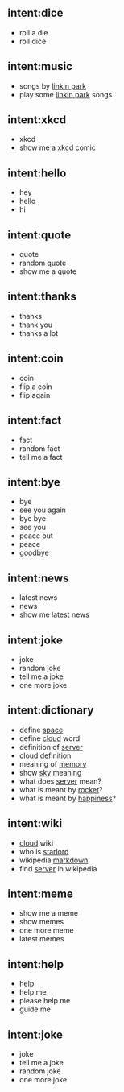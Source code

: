 ## intent:dice
- roll a die
- roll dice

## intent:music
- songs by [linkin park](song)
- play some [linkin park](song) songs

## intent:xkcd
- xkcd
- show me a xkcd comic

## intent:hello
- hey
- hello
- hi

## intent:quote
- quote
- random quote
- show me a quote

## intent:thanks
- thanks
- thank you
- thanks a lot

## intent:coin
- coin
- flip a coin
- flip again

## intent:fact
- fact
- random fact
- tell me a fact

## intent:bye
- bye
- see you again
- bye bye
- see you
- peace out
- peace
- goodbye

## intent:news
- latest news
- news
- show me latest news

## intent:joke
- joke
- random joke
- tell me a joke
- one more joke

## intent:dictionary
- define [space](word)
- define [cloud](word) word
- definition of [server](word)
- [cloud](word) definition
- meaning of [memory](word)
- show [sky](word) meaning
- what does [server](word) mean?
- what is meant by [rocket](word)?
- what is meant by [happiness](word)?

## intent:wiki
- [cloud](wiki) wiki
- who is [starlord](wiki)
- wikipedia [markdown](wiki)
- find [server](wiki) in wikipedia

## intent:meme
- show me a meme
- show memes
- one more meme
- latest memes

## intent:help
- help
- help me
- please help me
- guide me

## intent:joke
- joke
- tell me a joke
- random joke
- one more joke

